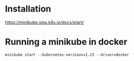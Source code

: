 # Installation 
https://minikube.sigs.k8s.io/docs/start/

# Running a minikube in docker 
`minikube start --kubernetes-version=v1.23 --driver=docker`

